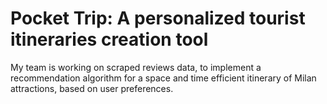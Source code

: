 # Pocket Trip: A personalized tourist itineraries creation tool
My team is working on scraped reviews data, to implement a recommendation algorithm for a space and time efficient itinerary of Milan attractions, based on user preferences.
